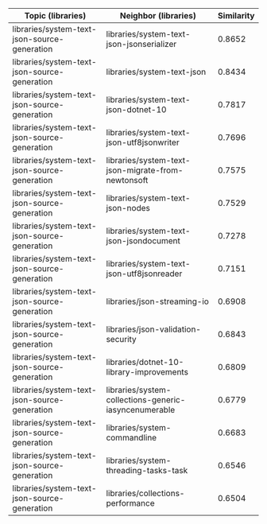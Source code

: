 | Topic (libraries) | Neighbor (libraries) | Similarity |
|-------------|-------------------|------------|
| libraries/system-text-json-source-generation | libraries/system-text-json-jsonserializer | 0.8652 |
| libraries/system-text-json-source-generation | libraries/system-text-json | 0.8434 |
| libraries/system-text-json-source-generation | libraries/system-text-json-dotnet-10 | 0.7817 |
| libraries/system-text-json-source-generation | libraries/system-text-json-utf8jsonwriter | 0.7696 |
| libraries/system-text-json-source-generation | libraries/system-text-json-migrate-from-newtonsoft | 0.7575 |
| libraries/system-text-json-source-generation | libraries/system-text-json-nodes | 0.7529 |
| libraries/system-text-json-source-generation | libraries/system-text-json-jsondocument | 0.7278 |
| libraries/system-text-json-source-generation | libraries/system-text-json-utf8jsonreader | 0.7151 |
| libraries/system-text-json-source-generation | libraries/json-streaming-io | 0.6908 |
| libraries/system-text-json-source-generation | libraries/json-validation-security | 0.6843 |
| libraries/system-text-json-source-generation | libraries/dotnet-10-library-improvements | 0.6809 |
| libraries/system-text-json-source-generation | libraries/system-collections-generic-iasyncenumerable | 0.6779 |
| libraries/system-text-json-source-generation | libraries/system-commandline | 0.6683 |
| libraries/system-text-json-source-generation | libraries/system-threading-tasks-task | 0.6546 |
| libraries/system-text-json-source-generation | libraries/collections-performance | 0.6504 |
